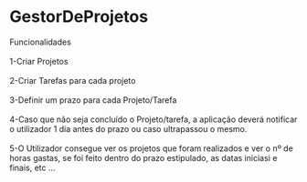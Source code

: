 # GestorDeProjetos
Funcionalidades
<br></br>
1-Criar Projetos
<br></br>
2-Criar Tarefas para cada projeto
<br></br>
3-Definir um prazo para cada Projeto/Tarefa
<br></br>
4-Caso que não seja concluído o Projeto/tarefa, a aplicação deverá notificar o utilizador 1 dia antes do prazo ou caso ultrapassou o mesmo.
<br></br>
5-O Utilizador consegue ver os projetos que foram realizados e ver o nº de horas gastas, se foi feito dentro do prazo estipulado, as datas iniciasi e finais, etc ...
